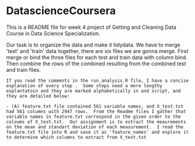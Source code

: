 # DatascienceCoursera
This is a README file for week 4 project of Getting and Cleaning Data Course in Data Science Specialization.

Our task is to organize the data and make it tidydata.  We have to merge 'test' and 'train' data together, there are six files we are gonna merge.  First merge or bind the three files for each test and train data with column bind.  Then combine the rows of the combined resulting from the combined test and train files.

 
    If you read the comments in the run_analysis.R file, I have a concise explanation of every step .  Some steps need a more lengthy explantatoin and they are marked alphabetically in and script, and they are detailed below:
    
    - (A) feature.txt file contained 561 variable names, and X_test.txt had 561 columns with 2947 rows.  From the Readme files I gather that variable names in feature.txt correspond in the given order to the coloums of X_test.txt.  Our assignment is to extract the meaurements on the mean and standart deviation of each measurement.  I read the feature.txt file into R and save it as 'feature_names' and explore it to determine which columns to extract from X_test.txt
